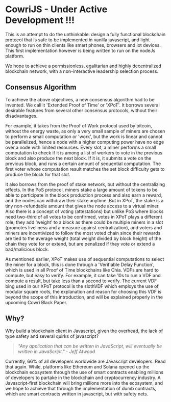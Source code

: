 # CowriJS  - Under Active Development !!!

This is an attempt to do the unthinkable: design a fully functional blockchain protocol that is safe to be implemented in vanilla javascript, and light enough to run on thin clients like smart phones, browsers and iot devices. This first implementation however is being written to run on the nodeJs platform.

We hope to achieve a permissionless, egalitarian and highly decentralized blockchain network, with a non-interactive leadership selection process.


## Consensus Algorithm

To achieve the above objectives, a new consensus algorithm had to be invented. We call it 'Extended Proof of Time' or 'XPoT'. It borrows several desirable features from several other consensus protocols, without their disadvantages. 

For example, it takes from the Proof of Work protocol used by bitcoin, without the energy waste, as only a very small sample of miners are chosen to perform a small computation or 'work', but the work is linear and cannot be parallelized, hence a node with a higher computing power have no edge over a node with limited resources. Every slot, a miner performs a small computation to check if it is among a list of workers to vote in the previous block and also produce the next block. If it is, it submits a vote on the previous block, and runs a certain amount of sequential computation. The first voter whose computation result matches the set block difficulty gets to produce the block for that slot.

It also borrows from the proof of stake network, but without the centralizing effects. In the PoS protocol, miners stake a large amount of tokens to be able to participate in the block production process and also earn a reward, and the nodes can withdraw their stake anytime. But in XPoT, the stake is a tiny non-refundable amount that gives the node access to a virtual miner. Also there is a concept of voting (attestations) but unlike PoS where blocks need two-third of all votes to be confirmed, votes in XPoT plays a different role; they add 'weight' to a block as there could be multiple miners in a slot (promotes liveliness and a measure against centralization), and voters and miners are incentivized to follow the most voted chain since their rewards are tied to the average weight (total weight divided by block height) of the chain they vote for or extend, but are penalized if they vote or extend a bad/malicious block.

As mentioned earlier, XPoT makes use of sequential computations to select the miner for a block, this is done through a 'Verifiable Delay Function', which is used in all Proof of Time blockchains like Chia. VDFs are hard to compute, but easy to verify. For example, it can take 10s to run a VDF and compute a result, but take less than a second to verify. The current VDF bing used in our XPoT protocol is the slothVDF which employs the use of modular square roots, the explanation and reason for choosing this VDF is beyond the scope of this introduction, and will be explained properly in the upcoming Cowri Black Paper.


## Why?

Why build a blockchain client in Javascript, given the overhead, the lack of type safety and several quirks of javascript?

> *"Any application that can be written in JavaScript, will eventually be written in JavaScript." - Jeff Atwood*

Currently, 66% of all developers worldwide are Javascript developers. Read that again. While, platforms like Ethereum and Solana opened up the blockchain ecosystem through the use of smart contracts enabling millions of developers to partake in the blockchain and cryptocurrency industry. A Javascript-first blockchain will bring millions more into the ecosystem, and we hope to achieve that through the implementation of dumb contracts, which are smart contracts written in javascript, but with safety nets.
